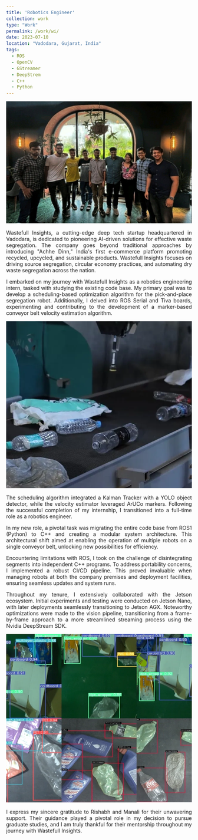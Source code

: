 ```yaml
---
title: 'Robotics Engineer'
collection: work
type: "Work"
permalink: /work/wi/
date: 2023-07-10
location: "Vadodara, Gujarat, India"
tags:
  - ROS
  - OpenCV
  - GStreamer
  - DeepStrem
  - C++
  - Python
---
```


<p style="text-align: center">
<img src="/images/work/wi/me.jpeg"></p>

<p style="text-align: justify">
Wastefull Insights, a cutting-edge deep tech startup headquartered in Vadodara, is dedicated to pioneering AI-driven solutions for effective waste segregation. The company goes beyond traditional approaches by introducing "Achhe Dinn," India's first e-commerce platform promoting recycled, upcycled, and sustainable products. Wastefull Insights focuses on driving source segregation, circular economy practices, and automating dry waste segregation across the nation. </p>

<p style="text-align: justify">
I embarked on my journey with Wastefull Insights as a robotics engineering intern, tasked with studying the existing code base. My primary goal was to develop a scheduling-based optimization algorithm for the pick-and-place segregation robot. Additionally, I delved into ROS Serial and Tiva boards, experimenting and contributing to the development of a marker-based conveyor belt velocity estimation algorithm. </p>

<p style="text-align: center">
<img src="/images/work/wi/robot.png"></p>

<p style="text-align: justify">
The scheduling algorithm integrated a Kalman Tracker with a YOLO object detector, while the velocity estimator leveraged ArUCo markers. Following the successful completion of my internship, I transitioned into a full-time role as a robotics engineer.</p>

<p style="text-align: justify">
In my new role, a pivotal task was migrating the entire code base from ROS1 (Python) to C++ and creating a modular system architecture. This architectural shift aimed at enabling the operation of multiple robots on a single conveyor belt, unlocking new possibilities for efficiency. </p>

<p style="text-align: justify">
Encountering limitations with ROS, I took on the challenge of disintegrating segments into independent C++ programs. To address portability concerns, I implemented a robust CI/CD pipeline. This proved invaluable when managing robots at both the company premises and deployment facilities, ensuring seamless updates and system runs. </p>

<p style="text-align: justify">
Throughout my tenure, I extensively collaborated with the Jetson ecosystem. Initial experiments and testing were conducted on Jetson Nano, with later deployments seamlessly transitioning to Jetson AGX. Noteworthy optimizations were made to the vision pipeline, transitioning from a frame-by-frame approach to a more streamlined streaming process using the Nvidia DeepStream SDK. </p>

<p style="text-align: center">
<img src="/images/work/wi/det.png"></p>

<p style="text-align: justify">
I express my sincere gratitude to Rishabh and Manali for their unwavering support. Their guidance played a pivotal role in my decision to pursue graduate studies, and I am truly thankful for their mentorship throughout my journey with Wastefull Insights. </p>


